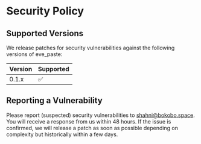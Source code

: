 # Security Policy

## Supported Versions

We release patches for security vulnerabilities against the following versions of eve_paste:

| Version | Supported          |
| ------- | ------------------ |
| 0.1.x   | :white_check_mark: |

## Reporting a Vulnerability

Please report (suspected) security vulnerabilities to [shahni@bokobo.space](mailto:security@bokobo.space). You will receive a response from us within 48 hours. If the issue is confirmed, we will release a patch as soon as possible depending on complexity but historically within a few days.
